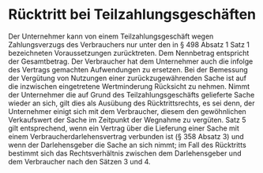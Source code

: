 # Rücktritt bei Teilzahlungsgeschäften

Der Unternehmer kann von einem Teilzahlungsgeschäft wegen Zahlungsverzugs des Verbrauchers nur unter den in § 498 Absatz 1 Satz 1 bezeichneten Voraussetzungen zurücktreten. Dem Nennbetrag entspricht der Gesamtbetrag. Der Verbraucher hat dem Unternehmer auch die infolge des Vertrags gemachten Aufwendungen zu ersetzen. Bei der Bemessung der Vergütung von Nutzungen einer zurückzugewährenden Sache ist auf die inzwischen eingetretene Wertminderung Rücksicht zu nehmen. Nimmt der Unternehmer die auf Grund des Teilzahlungsgeschäfts gelieferte Sache wieder an sich, gilt dies als Ausübung des Rücktrittsrechts, es sei denn, der Unternehmer einigt sich mit dem Verbraucher, diesem den gewöhnlichen Verkaufswert der Sache im Zeitpunkt der Wegnahme zu vergüten. Satz 5 gilt entsprechend, wenn ein Vertrag über die Lieferung einer Sache mit einem Verbraucherdarlehensvertrag verbunden ist (§ 358 Absatz 3\) und wenn der Darlehensgeber die Sache an sich nimmt; im Fall des Rücktritts bestimmt sich das Rechtsverhältnis zwischen dem Darlehensgeber und dem Verbraucher nach den Sätzen 3 und 4\. 

